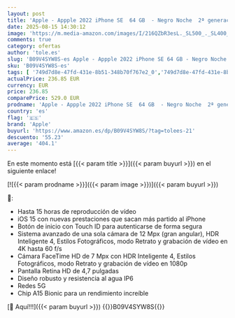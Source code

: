 ```yaml
---
layout: post
title: 'Apple - Appple 2022 iPhone SE  64 GB  - Negro Noche  2ª generación '
date: 2025-08-15 14:30:12
image: 'https://m.media-amazon.com/images/I/216QZbR3esL._SL500_._SL400_.jpg'
comments: true
category: ofertas
author: 'tole.es'
slug: 'B09V4SYW8S-es Apple - Appple 2022 iPhone SE 64 GB - Negro Noche 2ª...'
sku: 'B09V4SYW8S-es'
tags: [ '749d7d8e-47fd-431e-8b51-348b70f767e2_0','749d7d8e-47fd-431e-8b51-348b70f767e2_601','749d7d8e-47fd-431e-8b51-348b70f767e2_6901','749d7d8e-47fd-431e-8b51-348b70f767e2_701','Apple','Arborist Merchandising Root','Comunicación móvil y accesorios','Electrónica','Móviles','Móviles y smartphones libres','Self Service','Special Features Stores','Wireless category page - Apple smartphones','Wireless category page - Smartphones','apple','iphone','🇪🇸', ]
actualPrice: 236.85 EUR
currency: EUR
price: 236.85
comparePrice: 529.0 EUR
prodname: 'Apple - Appple 2022 iPhone SE  64 GB  - Negro Noche  2ª generación '
country: 'es'
flag: '🇪🇸'
brand: 'Apple'
buyurl: 'https://www.amazon.es/dp/B09V4SYW8S/?tag=tolees-21'
descuento: '55.23'
average: '404.1'
---
```


En este momento está [{{< param title >}}]({{< param buyurl >}}) en el siguiente enlace!

[![{{< param prodname >}}]({{< param image >}})]({{< param buyurl >}})

🔎:

- Hasta 15 horas de reproducción de vídeo
- iOS 15 con nuevas prestaciones que sacan más partido al iPhone
- Botón de inicio con Touch ID para autenticarse de forma segura
- Sistema avanzado de una sola cámara de 12 Mpx (gran angular), HDR Inteligente 4, Estilos Fotográficos, modo Retrato y grabación de vídeo en 4K hasta 60 f/s
- Cámara FaceTime HD de 7 Mpx con HDR Inteligente 4, Estilos Fotográficos, modo Retrato y grabación de vídeo en 1080p
- Pantalla Retina HD de 4,7 pulgadas
- Diseño robusto y resistencia al agua IP6
- Redes 5G
- Chip A15 Bionic para un rendimiento increíble

[🛒 Aquí!!!]({{< param buyurl >}})
{{<world>}}B09V4SYW8S{{</world>}}
